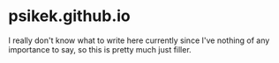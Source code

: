# psikek.github.io
I really don't know what to write here currently since I've nothing of any importance to say, so this is pretty much just filler.
